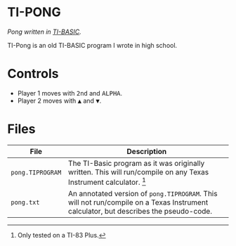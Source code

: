 # TI-PONG
*Pong written in [TI-BASIC](https://en.wikipedia.org/wiki/TI-BASIC).*

TI-Pong is an old TI-BASIC program I wrote in high school.

# Controls
* Player 1 moves with <kbd>2nd</kbd> and <kbd>ALPHA</kbd>.
* Player 2 moves with <kbd>▲</kbd> and <kbd>▼</kbd>.

# Files
| File | Description |
| --- | --- |
| `pong.TIPROGRAM` | The TI-Basic program as it was originally written. This will run/compile on any Texas Instrument calculator. [^1] |
| `pong.txt` | An annotated version of `pong.TIPROGRAM`. This will not run/compile on a Texas Instrument calculator, but describes the pseudo-code. |

[^1]: Only tested on a TI-83 Plus.
